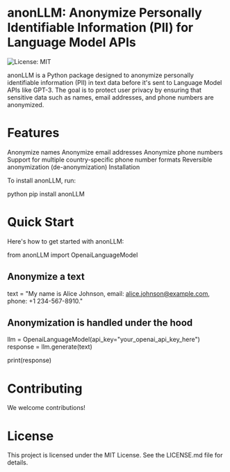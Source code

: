 # anonLLM: Anonymize Personally Identifiable Information (PII) for Language Model APIs

![License: MIT](https://img.shields.io/badge/License-MIT-yellow.svg)

anonLLM is a Python package designed to anonymize personally identifiable information (PII) in text data before it's sent to Language Model APIs like GPT-3. The goal is to protect user privacy by ensuring that sensitive data such as names, email addresses, and phone numbers are anonymized.

# Features

Anonymize names
Anonymize email addresses
Anonymize phone numbers
Support for multiple country-specific phone number formats
Reversible anonymization (de-anonymization)
Installation

To install anonLLM, run:

python
pip install anonLLM

# Quick Start

Here's how to get started with anonLLM:

from anonLLM import OpenaiLanguageModel

## Anonymize a text
text = "My name is Alice Johnson, email: alice.johnson@example.com, phone: +1 234-567-8910."

## Anonymization is handled under the hood
llm = OpenaiLanguageModel(api_key="your_openai_api_key_here")
response = llm.generate(text)

print(response)


# Contributing

We welcome contributions!

# License

This project is licensed under the MIT License. See the LICENSE.md file for details.
